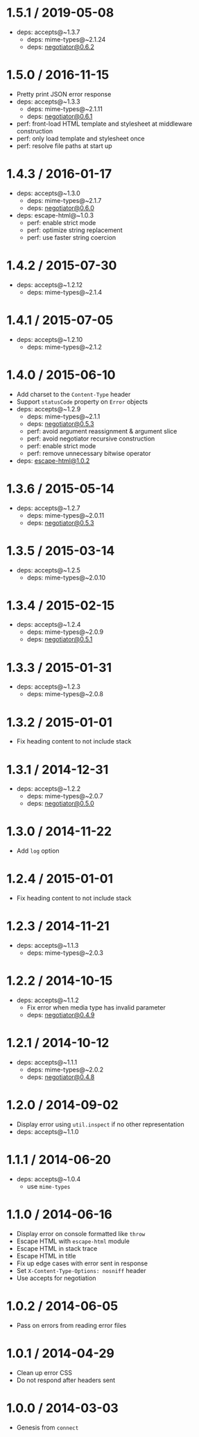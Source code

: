 # 1.5.1 / 2019-05-08

- deps: accepts@~1.3.7
  - deps: mime-types@~2.1.24
  - deps: negotiator@0.6.2

# 1.5.0 / 2016-11-15

- Pretty print JSON error response
- deps: accepts@~1.3.3
  - deps: mime-types@~2.1.11
  - deps: negotiator@0.6.1
- perf: front-load HTML template and stylesheet at middleware construction
- perf: only load template and stylesheet once
- perf: resolve file paths at start up

# 1.4.3 / 2016-01-17

- deps: accepts@~1.3.0
  - deps: mime-types@~2.1.7
  - deps: negotiator@0.6.0
- deps: escape-html@~1.0.3
  - perf: enable strict mode
  - perf: optimize string replacement
  - perf: use faster string coercion

# 1.4.2 / 2015-07-30

- deps: accepts@~1.2.12
  - deps: mime-types@~2.1.4

# 1.4.1 / 2015-07-05

- deps: accepts@~1.2.10
  - deps: mime-types@~2.1.2

# 1.4.0 / 2015-06-10

- Add charset to the `Content-Type` header
- Support `statusCode` property on `Error` objects
- deps: accepts@~1.2.9
  - deps: mime-types@~2.1.1
  - deps: negotiator@0.5.3
  - perf: avoid argument reassignment & argument slice
  - perf: avoid negotiator recursive construction
  - perf: enable strict mode
  - perf: remove unnecessary bitwise operator
- deps: escape-html@1.0.2

# 1.3.6 / 2015-05-14

- deps: accepts@~1.2.7
  - deps: mime-types@~2.0.11
  - deps: negotiator@0.5.3

# 1.3.5 / 2015-03-14

- deps: accepts@~1.2.5
  - deps: mime-types@~2.0.10

# 1.3.4 / 2015-02-15

- deps: accepts@~1.2.4
  - deps: mime-types@~2.0.9
  - deps: negotiator@0.5.1

# 1.3.3 / 2015-01-31

- deps: accepts@~1.2.3
  - deps: mime-types@~2.0.8

# 1.3.2 / 2015-01-01

- Fix heading content to not include stack

# 1.3.1 / 2014-12-31

- deps: accepts@~1.2.2
  - deps: mime-types@~2.0.7
  - deps: negotiator@0.5.0

# 1.3.0 / 2014-11-22

- Add `log` option

# 1.2.4 / 2015-01-01

- Fix heading content to not include stack

# 1.2.3 / 2014-11-21

- deps: accepts@~1.1.3
  - deps: mime-types@~2.0.3

# 1.2.2 / 2014-10-15

- deps: accepts@~1.1.2
  - Fix error when media type has invalid parameter
  - deps: negotiator@0.4.9

# 1.2.1 / 2014-10-12

- deps: accepts@~1.1.1
  - deps: mime-types@~2.0.2
  - deps: negotiator@0.4.8

# 1.2.0 / 2014-09-02

- Display error using `util.inspect` if no other representation
- deps: accepts@~1.1.0

# 1.1.1 / 2014-06-20

- deps: accepts@~1.0.4
  - use `mime-types`

# 1.1.0 / 2014-06-16

- Display error on console formatted like `throw`
- Escape HTML with `escape-html` module
- Escape HTML in stack trace
- Escape HTML in title
- Fix up edge cases with error sent in response
- Set `X-Content-Type-Options: nosniff` header
- Use accepts for negotiation

# 1.0.2 / 2014-06-05

- Pass on errors from reading error files

# 1.0.1 / 2014-04-29

- Clean up error CSS
- Do not respond after headers sent

# 1.0.0 / 2014-03-03

- Genesis from `connect`
